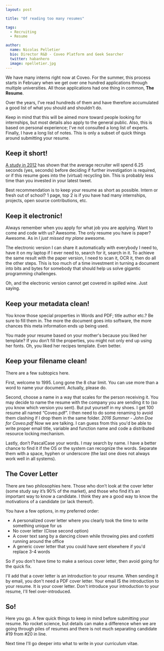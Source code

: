 ```yaml
---
layout: post

title: "Of reading too many resumes"

tags:
  - Recruiting
  - Resume

author:
  name: Nicolas Pelletier
  bio: Director R&D - Coveo Platform and Geek Searcher
  twitter: habanhero
  image: npelletier.jpg
---
```


We have many interns right now at Coveo. For the summer, this process starts in February when we get over one hundred applications through multiple universities. All those applications had one thing in common, **The Resume**.

Over the years, I’ve read hundreds of them and have therefore accumulated a good list of what you should and shouldn’t do. 

<!-- more -->

Keep in mind that this will be aimed more toward people looking for internships, but most details also apply to the general public. Also, this is based on personal experience; I've not consulted a long list of experts. Finally, I have a long list of notes. This is only a subset of quick things around submitting your resume.


## Keep it short!

[A study in 2012](http://www.forbes.com/sites/susanadams/2012/03/26/what-your-resume-is-up-against/) has shown that the average recruiter will spend 6.25 seconds (yes, seconds) before deciding if further investigation is required, or if this resume goes into the (virtual) recycling bin. This is probably less time than you invested in your latest tweet.

Best recommendation is to keep your resume as short as possible. Intern or fresh out of school? 1 page, top 2 is if you have had many internships, projects, open source contributions, etc.

## Keep it electronic!

Always remember when you apply for what job you are applying. Want to come and code with us? Awesome. The only resume you have is paper? Awesome. As in *I just missed my plane* awesome.

The electronic version I can share it automatically with everybody I need to, have it on my laptop if I ever need to, search for it, search in it.
To achieve the same result with the paper version, I need to scan it, OCR it, then do all the other steps. This is too much of a time investment in turning a document into bits and bytes for somebody that should help us solve gigantic programming challenges.

Oh, and the electronic version cannot get covered in spilled wine. Just saying.

## Keep your metadata clean!

You know those special properties in Words and PDF; title author etc.? Be sure to fill them in. The more the document goes into software, the more chances this meta information ends up being used. 

You made your resume based on your mother's because you liked her template? If you don’t fill the properties, you might not only end up using her fonts. Oh, you liked her recipes template. Even better.

## Keep your filename clean!

There are a few subtopics here. 

First, welcome to 1995. Long gone the 8 char limit. You can use more than a word to name your document. Actually, please do.

Second, choose a name in a way that scales for the person receiving it. You may decide to name the resume with the company you are sending it to (so you know which version you sent). But put yourself in my shoes. I get 100 resume all named “Coveo.pdf”. I then need to do some renaming to avoid them clashing if I drop them in the same folder. *2016 Summer - John Doe for Coveo.pdf* Now we are talking. I can guess from this you'd be able to write proper email title, variable and function name and code a distributed resource locking mechanism.

Lastly, don’t PascalCase your words. I may search by name. I have a better chance to find it if the OS or the system can recognize the words. Separate them with a space, hyphen or underscore (the last one does not always work well in all systems).

## The Cover Letter

There are two philosophies here. Those who don’t look at the cover letter (some study say it’s 90% of the market), and those who find it’s an important way to know a candidate. I think they are a good way to know the motivations of a candidate (or lack thereof).

You have a few options, in my preferred order:

* A personalized cover letter where you clearly took the time to write something unique for us
* No cover letter (Close second option)
* A cover text sang by a dancing clown while throwing pies and confetti running around the office
* A generic cover letter that you could have sent elsewhere if you'd replace 3-4 words

So if you don't have time to make a serious cover letter, then avoid going for the quick fix.

I'll add that a cover letter is an introduction to your resume. When sending it by email, you don't need a PDF cover letter. Your email IS the introduction to your resume. It is your cover letter. Don't introduce your introduction to your resume, I'll feel over-introduced.

## So!

Here you go. A few quick things to keep in mind before submitting your resume. No rocket science, but details can make a difference when we are going through piles of resumes and there is not much separating candidate #19 from #20 in line.

Next time I'll go deeper into what to write in your curriculum vitae.



